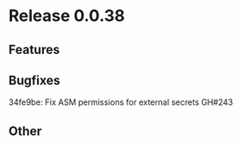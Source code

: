 # Release 0.0.38

## Features

## Bugfixes
34fe9be: Fix ASM permissions for external secrets GH#243

## Other
